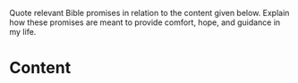 Quote relevant Bible promises in relation to the content given below.
Explain how these promises are meant to provide comfort, hope, and guidance in my life.

# Content
